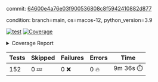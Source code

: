 commit: [64600e4a76e03f900536808c8f5942410882d877](https://github.com/rcmdnk/homebrew-file/tree/64600e4a76e03f900536808c8f5942410882d877)

condition: branch=main, os=macos-12, python_version=3.9

[![test](https://github.com/rcmdnk/homebrew-file/actions/workflows/test.yml/badge.svg)](https://github.com/rcmdnk/homebrew-file/actions/runs/6914271672)
<a href="https://github.com/rcmdnk/homebrew-file/blob/64600e4a76e03f900536808c8f5942410882d877/README.md"><img alt="Coverage" src="https://img.shields.io/badge/Coverage-54%25-orange.svg" /></a><details><summary>Coverage Report </summary><table><tr><th>File</th><th>Stmts</th><th>Miss</th><th>Cover</th><th>Missing</th></tr><tbody><tr><td colspan="5"><b>bin</b></td></tr><tr><td>&nbsp; &nbsp;<a href="https://github.com/rcmdnk/homebrew-file/blob/64600e4a76e03f900536808c8f5942410882d877/bin/brew-file">brew-file</a></td><td>1886</td><td>869</td><td>54%</td><td><a href="https://github.com/rcmdnk/homebrew-file/blob/64600e4a76e03f900536808c8f5942410882d877/bin/brew-file#L43-L58">43&ndash;58</a>, <a href="https://github.com/rcmdnk/homebrew-file/blob/64600e4a76e03f900536808c8f5942410882d877/bin/brew-file#L63-L65">63&ndash;65</a>, <a href="https://github.com/rcmdnk/homebrew-file/blob/64600e4a76e03f900536808c8f5942410882d877/bin/brew-file#L154">154</a>, <a href="https://github.com/rcmdnk/homebrew-file/blob/64600e4a76e03f900536808c8f5942410882d877/bin/brew-file#L178">178</a>, <a href="https://github.com/rcmdnk/homebrew-file/blob/64600e4a76e03f900536808c8f5942410882d877/bin/brew-file#L271">271</a>, <a href="https://github.com/rcmdnk/homebrew-file/blob/64600e4a76e03f900536808c8f5942410882d877/bin/brew-file#L290">290</a>, <a href="https://github.com/rcmdnk/homebrew-file/blob/64600e4a76e03f900536808c8f5942410882d877/bin/brew-file#L356">356</a>, <a href="https://github.com/rcmdnk/homebrew-file/blob/64600e4a76e03f900536808c8f5942410882d877/bin/brew-file#L359-L362">359&ndash;362</a>, <a href="https://github.com/rcmdnk/homebrew-file/blob/64600e4a76e03f900536808c8f5942410882d877/bin/brew-file#L376-L381">376&ndash;381</a>, <a href="https://github.com/rcmdnk/homebrew-file/blob/64600e4a76e03f900536808c8f5942410882d877/bin/brew-file#L419-L424">419&ndash;424</a>, <a href="https://github.com/rcmdnk/homebrew-file/blob/64600e4a76e03f900536808c8f5942410882d877/bin/brew-file#L436">436</a>, <a href="https://github.com/rcmdnk/homebrew-file/blob/64600e4a76e03f900536808c8f5942410882d877/bin/brew-file#L439">439</a>, <a href="https://github.com/rcmdnk/homebrew-file/blob/64600e4a76e03f900536808c8f5942410882d877/bin/brew-file#L644">644</a>, <a href="https://github.com/rcmdnk/homebrew-file/blob/64600e4a76e03f900536808c8f5942410882d877/bin/brew-file#L646">646</a>, <a href="https://github.com/rcmdnk/homebrew-file/blob/64600e4a76e03f900536808c8f5942410882d877/bin/brew-file#L648">648</a>, <a href="https://github.com/rcmdnk/homebrew-file/blob/64600e4a76e03f900536808c8f5942410882d877/bin/brew-file#L665-L669">665&ndash;669</a>, <a href="https://github.com/rcmdnk/homebrew-file/blob/64600e4a76e03f900536808c8f5942410882d877/bin/brew-file#L682-L687">682&ndash;687</a>, <a href="https://github.com/rcmdnk/homebrew-file/blob/64600e4a76e03f900536808c8f5942410882d877/bin/brew-file#L697">697</a>, <a href="https://github.com/rcmdnk/homebrew-file/blob/64600e4a76e03f900536808c8f5942410882d877/bin/brew-file#L713">713</a>, <a href="https://github.com/rcmdnk/homebrew-file/blob/64600e4a76e03f900536808c8f5942410882d877/bin/brew-file#L717-L721">717&ndash;721</a>, <a href="https://github.com/rcmdnk/homebrew-file/blob/64600e4a76e03f900536808c8f5942410882d877/bin/brew-file#L739-L753">739&ndash;753</a>, <a href="https://github.com/rcmdnk/homebrew-file/blob/64600e4a76e03f900536808c8f5942410882d877/bin/brew-file#L846-L861">846&ndash;861</a>, <a href="https://github.com/rcmdnk/homebrew-file/blob/64600e4a76e03f900536808c8f5942410882d877/bin/brew-file#L889">889</a>, <a href="https://github.com/rcmdnk/homebrew-file/blob/64600e4a76e03f900536808c8f5942410882d877/bin/brew-file#L900-L901">900&ndash;901</a>, <a href="https://github.com/rcmdnk/homebrew-file/blob/64600e4a76e03f900536808c8f5942410882d877/bin/brew-file#L909">909</a>, <a href="https://github.com/rcmdnk/homebrew-file/blob/64600e4a76e03f900536808c8f5942410882d877/bin/brew-file#L922-L927">922&ndash;927</a>, <a href="https://github.com/rcmdnk/homebrew-file/blob/64600e4a76e03f900536808c8f5942410882d877/bin/brew-file#L931-L933">931&ndash;933</a>, <a href="https://github.com/rcmdnk/homebrew-file/blob/64600e4a76e03f900536808c8f5942410882d877/bin/brew-file#L937-L940">937&ndash;940</a>, <a href="https://github.com/rcmdnk/homebrew-file/blob/64600e4a76e03f900536808c8f5942410882d877/bin/brew-file#L1033-L1035">1033&ndash;1035</a>, <a href="https://github.com/rcmdnk/homebrew-file/blob/64600e4a76e03f900536808c8f5942410882d877/bin/brew-file#L1038">1038</a>, <a href="https://github.com/rcmdnk/homebrew-file/blob/64600e4a76e03f900536808c8f5942410882d877/bin/brew-file#L1044">1044</a>, <a href="https://github.com/rcmdnk/homebrew-file/blob/64600e4a76e03f900536808c8f5942410882d877/bin/brew-file#L1064-L1067">1064&ndash;1067</a>, <a href="https://github.com/rcmdnk/homebrew-file/blob/64600e4a76e03f900536808c8f5942410882d877/bin/brew-file#L1129">1129</a>, <a href="https://github.com/rcmdnk/homebrew-file/blob/64600e4a76e03f900536808c8f5942410882d877/bin/brew-file#L1158">1158</a>, <a href="https://github.com/rcmdnk/homebrew-file/blob/64600e4a76e03f900536808c8f5942410882d877/bin/brew-file#L1191">1191</a>, <a href="https://github.com/rcmdnk/homebrew-file/blob/64600e4a76e03f900536808c8f5942410882d877/bin/brew-file#L1194">1194</a>, <a href="https://github.com/rcmdnk/homebrew-file/blob/64600e4a76e03f900536808c8f5942410882d877/bin/brew-file#L1206">1206</a>, <a href="https://github.com/rcmdnk/homebrew-file/blob/64600e4a76e03f900536808c8f5942410882d877/bin/brew-file#L1208">1208</a>, <a href="https://github.com/rcmdnk/homebrew-file/blob/64600e4a76e03f900536808c8f5942410882d877/bin/brew-file#L1239">1239</a>, <a href="https://github.com/rcmdnk/homebrew-file/blob/64600e4a76e03f900536808c8f5942410882d877/bin/brew-file#L1243">1243</a>, <a href="https://github.com/rcmdnk/homebrew-file/blob/64600e4a76e03f900536808c8f5942410882d877/bin/brew-file#L1247-L1250">1247&ndash;1250</a>, <a href="https://github.com/rcmdnk/homebrew-file/blob/64600e4a76e03f900536808c8f5942410882d877/bin/brew-file#L1252-L1255">1252&ndash;1255</a>, <a href="https://github.com/rcmdnk/homebrew-file/blob/64600e4a76e03f900536808c8f5942410882d877/bin/brew-file#L1284-L1298">1284&ndash;1298</a>, <a href="https://github.com/rcmdnk/homebrew-file/blob/64600e4a76e03f900536808c8f5942410882d877/bin/brew-file#L1303-L1306">1303&ndash;1306</a>, <a href="https://github.com/rcmdnk/homebrew-file/blob/64600e4a76e03f900536808c8f5942410882d877/bin/brew-file#L1309-L1315">1309&ndash;1315</a>, <a href="https://github.com/rcmdnk/homebrew-file/blob/64600e4a76e03f900536808c8f5942410882d877/bin/brew-file#L1320">1320</a>, <a href="https://github.com/rcmdnk/homebrew-file/blob/64600e4a76e03f900536808c8f5942410882d877/bin/brew-file#L1328">1328</a>, <a href="https://github.com/rcmdnk/homebrew-file/blob/64600e4a76e03f900536808c8f5942410882d877/bin/brew-file#L1334-L1339">1334&ndash;1339</a>, <a href="https://github.com/rcmdnk/homebrew-file/blob/64600e4a76e03f900536808c8f5942410882d877/bin/brew-file#L1350-L1372">1350&ndash;1372</a>, <a href="https://github.com/rcmdnk/homebrew-file/blob/64600e4a76e03f900536808c8f5942410882d877/bin/brew-file#L1400">1400</a>, <a href="https://github.com/rcmdnk/homebrew-file/blob/64600e4a76e03f900536808c8f5942410882d877/bin/brew-file#L1416-L1423">1416&ndash;1423</a>, <a href="https://github.com/rcmdnk/homebrew-file/blob/64600e4a76e03f900536808c8f5942410882d877/bin/brew-file#L1428-L1444">1428&ndash;1444</a>, <a href="https://github.com/rcmdnk/homebrew-file/blob/64600e4a76e03f900536808c8f5942410882d877/bin/brew-file#L1449-L1453">1449&ndash;1453</a>, <a href="https://github.com/rcmdnk/homebrew-file/blob/64600e4a76e03f900536808c8f5942410882d877/bin/brew-file#L1467-L1514">1467&ndash;1514</a>, <a href="https://github.com/rcmdnk/homebrew-file/blob/64600e4a76e03f900536808c8f5942410882d877/bin/brew-file#L1517-L1548">1517&ndash;1548</a>, <a href="https://github.com/rcmdnk/homebrew-file/blob/64600e4a76e03f900536808c8f5942410882d877/bin/brew-file#L1553-L1587">1553&ndash;1587</a>, <a href="https://github.com/rcmdnk/homebrew-file/blob/64600e4a76e03f900536808c8f5942410882d877/bin/brew-file#L1592-L1673">1592&ndash;1673</a>, <a href="https://github.com/rcmdnk/homebrew-file/blob/64600e4a76e03f900536808c8f5942410882d877/bin/brew-file#L1676-L1685">1676&ndash;1685</a>, <a href="https://github.com/rcmdnk/homebrew-file/blob/64600e4a76e03f900536808c8f5942410882d877/bin/brew-file#L1698">1698</a>, <a href="https://github.com/rcmdnk/homebrew-file/blob/64600e4a76e03f900536808c8f5942410882d877/bin/brew-file#L1703">1703</a>, <a href="https://github.com/rcmdnk/homebrew-file/blob/64600e4a76e03f900536808c8f5942410882d877/bin/brew-file#L1708-L1747">1708&ndash;1747</a>, <a href="https://github.com/rcmdnk/homebrew-file/blob/64600e4a76e03f900536808c8f5942410882d877/bin/brew-file#L1751-L1860">1751&ndash;1860</a>, <a href="https://github.com/rcmdnk/homebrew-file/blob/64600e4a76e03f900536808c8f5942410882d877/bin/brew-file#L1870-L1882">1870&ndash;1882</a>, <a href="https://github.com/rcmdnk/homebrew-file/blob/64600e4a76e03f900536808c8f5942410882d877/bin/brew-file#L1886">1886</a>, <a href="https://github.com/rcmdnk/homebrew-file/blob/64600e4a76e03f900536808c8f5942410882d877/bin/brew-file#L1895-L1975">1895&ndash;1975</a>, <a href="https://github.com/rcmdnk/homebrew-file/blob/64600e4a76e03f900536808c8f5942410882d877/bin/brew-file#L1983-L2028">1983&ndash;2028</a>, <a href="https://github.com/rcmdnk/homebrew-file/blob/64600e4a76e03f900536808c8f5942410882d877/bin/brew-file#L2031-L2038">2031&ndash;2038</a>, <a href="https://github.com/rcmdnk/homebrew-file/blob/64600e4a76e03f900536808c8f5942410882d877/bin/brew-file#L2042-L2043">2042&ndash;2043</a>, <a href="https://github.com/rcmdnk/homebrew-file/blob/64600e4a76e03f900536808c8f5942410882d877/bin/brew-file#L2048-L2092">2048&ndash;2092</a>, <a href="https://github.com/rcmdnk/homebrew-file/blob/64600e4a76e03f900536808c8f5942410882d877/bin/brew-file#L2101-L2137">2101&ndash;2137</a>, <a href="https://github.com/rcmdnk/homebrew-file/blob/64600e4a76e03f900536808c8f5942410882d877/bin/brew-file#L2140-L2146">2140&ndash;2146</a>, <a href="https://github.com/rcmdnk/homebrew-file/blob/64600e4a76e03f900536808c8f5942410882d877/bin/brew-file#L2150-L2158">2150&ndash;2158</a>, <a href="https://github.com/rcmdnk/homebrew-file/blob/64600e4a76e03f900536808c8f5942410882d877/bin/brew-file#L2180-L2181">2180&ndash;2181</a>, <a href="https://github.com/rcmdnk/homebrew-file/blob/64600e4a76e03f900536808c8f5942410882d877/bin/brew-file#L2185">2185</a>, <a href="https://github.com/rcmdnk/homebrew-file/blob/64600e4a76e03f900536808c8f5942410882d877/bin/brew-file#L2196-L2197">2196&ndash;2197</a>, <a href="https://github.com/rcmdnk/homebrew-file/blob/64600e4a76e03f900536808c8f5942410882d877/bin/brew-file#L2207-L2376">2207&ndash;2376</a>, <a href="https://github.com/rcmdnk/homebrew-file/blob/64600e4a76e03f900536808c8f5942410882d877/bin/brew-file#L2382-L2537">2382&ndash;2537</a>, <a href="https://github.com/rcmdnk/homebrew-file/blob/64600e4a76e03f900536808c8f5942410882d877/bin/brew-file#L2565">2565</a>, <a href="https://github.com/rcmdnk/homebrew-file/blob/64600e4a76e03f900536808c8f5942410882d877/bin/brew-file#L2590">2590</a>, <a href="https://github.com/rcmdnk/homebrew-file/blob/64600e4a76e03f900536808c8f5942410882d877/bin/brew-file#L2667">2667</a>, <a href="https://github.com/rcmdnk/homebrew-file/blob/64600e4a76e03f900536808c8f5942410882d877/bin/brew-file#L2672-L2683">2672&ndash;2683</a>, <a href="https://github.com/rcmdnk/homebrew-file/blob/64600e4a76e03f900536808c8f5942410882d877/bin/brew-file#L2694">2694</a>, <a href="https://github.com/rcmdnk/homebrew-file/blob/64600e4a76e03f900536808c8f5942410882d877/bin/brew-file#L2707-L2715">2707&ndash;2715</a>, <a href="https://github.com/rcmdnk/homebrew-file/blob/64600e4a76e03f900536808c8f5942410882d877/bin/brew-file#L2732">2732</a>, <a href="https://github.com/rcmdnk/homebrew-file/blob/64600e4a76e03f900536808c8f5942410882d877/bin/brew-file#L2738">2738</a>, <a href="https://github.com/rcmdnk/homebrew-file/blob/64600e4a76e03f900536808c8f5942410882d877/bin/brew-file#L2742-L2753">2742&ndash;2753</a>, <a href="https://github.com/rcmdnk/homebrew-file/blob/64600e4a76e03f900536808c8f5942410882d877/bin/brew-file#L2766">2766</a>, <a href="https://github.com/rcmdnk/homebrew-file/blob/64600e4a76e03f900536808c8f5942410882d877/bin/brew-file#L2778">2778</a>, <a href="https://github.com/rcmdnk/homebrew-file/blob/64600e4a76e03f900536808c8f5942410882d877/bin/brew-file#L2780-L2784">2780&ndash;2784</a>, <a href="https://github.com/rcmdnk/homebrew-file/blob/64600e4a76e03f900536808c8f5942410882d877/bin/brew-file#L2788-L2791">2788&ndash;2791</a>, <a href="https://github.com/rcmdnk/homebrew-file/blob/64600e4a76e03f900536808c8f5942410882d877/bin/brew-file#L2794-L2797">2794&ndash;2797</a>, <a href="https://github.com/rcmdnk/homebrew-file/blob/64600e4a76e03f900536808c8f5942410882d877/bin/brew-file#L2800-L2808">2800&ndash;2808</a>, <a href="https://github.com/rcmdnk/homebrew-file/blob/64600e4a76e03f900536808c8f5942410882d877/bin/brew-file#L2837-L2844">2837&ndash;2844</a>, <a href="https://github.com/rcmdnk/homebrew-file/blob/64600e4a76e03f900536808c8f5942410882d877/bin/brew-file#L2855-L2862">2855&ndash;2862</a>, <a href="https://github.com/rcmdnk/homebrew-file/blob/64600e4a76e03f900536808c8f5942410882d877/bin/brew-file#L2943-L2945">2943&ndash;2945</a>, <a href="https://github.com/rcmdnk/homebrew-file/blob/64600e4a76e03f900536808c8f5942410882d877/bin/brew-file#L2966">2966</a>, <a href="https://github.com/rcmdnk/homebrew-file/blob/64600e4a76e03f900536808c8f5942410882d877/bin/brew-file#L2972">2972</a>, <a href="https://github.com/rcmdnk/homebrew-file/blob/64600e4a76e03f900536808c8f5942410882d877/bin/brew-file#L2983-L3595">2983&ndash;3595</a>, <a href="https://github.com/rcmdnk/homebrew-file/blob/64600e4a76e03f900536808c8f5942410882d877/bin/brew-file#L3599">3599</a></td></tr><tr><td><b>TOTAL</b></td><td><b>1886</b></td><td><b>869</b></td><td><b>54%</b></td><td>&nbsp;</td></tr></tbody></table></details>

| Tests | Skipped | Failures | Errors | Time |
| ----- | ------- | -------- | -------- | ------------------ |
| 152 | 0 :zzz: | 0 :x: | 0 :fire: | 9m 36s :stopwatch: |

